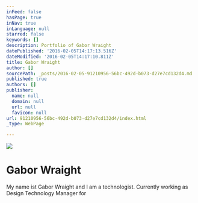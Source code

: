 ```yaml
---
inFeed: false
hasPage: true
inNav: true
inLanguage: null
starred: false
keywords: []
description: Portfolio of Gabor Wraight
datePublished: '2016-02-05T14:17:13.516Z'
dateModified: '2016-02-05T14:17:10.811Z'
title: Gabor Wraight
author: []
sourcePath: _posts/2016-02-05-91210956-56bc-492d-b073-d27e7cd132d4.md
published: true
authors: []
publisher:
  name: null
  domain: null
  url: null
  favicon: null
url: 91210956-56bc-492d-b073-d27e7cd132d4/index.html
_type: WebPage

---
```

![](https://the-grid-user-content.s3-us-west-2.amazonaws.com/7a8df7dd-7d19-4130-af30-52af633f0dca.jpg)

# Gabor Wraight

My name ist Gabor Wraight and I am a technologist. Currently working as Design Technology Manager for